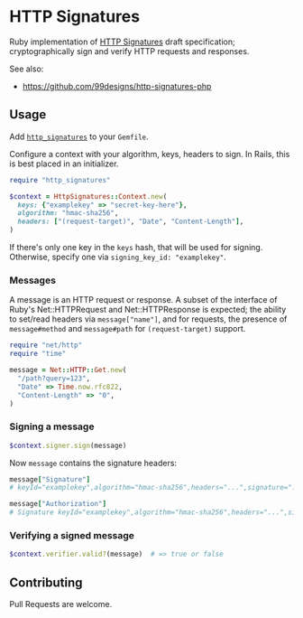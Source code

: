 # HTTP Signatures

Ruby implementation of [HTTP Signatures][draft03] draft specification;
cryptographically sign and verify HTTP requests and responses.

See also:

* https://github.com/99designs/http-signatures-php


## Usage

Add [`http_signatures`][gem] to your `Gemfile`.

Configure a context with your algorithm, keys, headers to sign. In Rails,
this is best placed in an initializer.

```rb
require "http_signatures"

$context = HttpSignatures::Context.new(
  keys: {"examplekey" => "secret-key-here"},
  algorithm: "hmac-sha256",
  headers: ["(request-target)", "Date", "Content-Length"],
)
```

If there's only one key in the `keys` hash, that will be used for signing.
Otherwise, specify one via `signing_key_id: "examplekey"`.

### Messages

A message is an HTTP request or response. A subset of the interface of
Ruby's Net::HTTPRequest and Net::HTTPResponse is expected; the ability to
set/read headers via `message["name"]`, and for requests, the presence
of `message#method` and `message#path` for `(request-target)` support.

```rb
require "net/http"
require "time"

message = Net::HTTP::Get.new(
  "/path?query=123",
  "Date" => Time.now.rfc822,
  "Content-Length" => "0",
)
```

### Signing a message

```rb
$context.signer.sign(message)
```

Now `message` contains the signature headers:

```rb
message["Signature"]
# keyId="examplekey",algorithm="hmac-sha256",headers="...",signature="..."

message["Authorization"]
# Signature keyId="examplekey",algorithm="hmac-sha256",headers="...",signature="..."
```

### Verifying a signed message

```rb
$context.verifier.valid?(message)  # => true or false
```


## Contributing

Pull Requests are welcome.


[draft03]: http://tools.ietf.org/html/draft-cavage-http-signatures-03
[gem]: http://rubygems.org/gems/http_signatures
